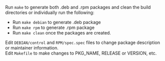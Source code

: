 Run `make` to generate both .deb and .rpm packages and clean the build directories or individually run the following:

- Run `make debian` to generate .deb package
- Run `make rpm` to generate .rpm package
- Run `make clean` once the packages are created.

Edit `DEBIAN/control` and `RPM/spec.spec` files to change package description or maintainer information. \
Edit `Makefile` to make changes to PKG_NAME, RELEASE or VERSION, etc.
